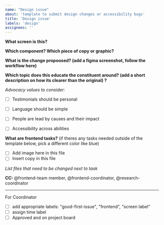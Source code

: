 ```yaml
---
name: "Design issue"
about: 'template to submit design changes or accessibility bugs'
title: 'Design issue'
labels: 'design'
assignees: ''
---
```

**What screen is this?**

**Which component? Which piece of copy or graphic?** 

**What is the change propoosed? (add a figma screenshot, follow the workflow here)**

**Which topic does this educate the constituent around? (add a short description on how its clearer than the original) ?**

_Advocacy values to consider:_
- [ ] Testimonials should be personal
- [ ] Language should be simple
- [ ] People are lead by causes and their impact
- [ ] Accessibility across abilities 


**What are frontend tasks?** (if theres any tasks needed outside of the template below, pick a different color like blue) 
 - [ ] Add image here in this file 
 - [ ] Insert copy in this file 

_List files that need to be changed next to task_

**CC:** @frontend-team member, @frontend-coordinator, @research-coordinator 

--------------------------
For Coordinator
- [ ] add appropriate labels: "good-first-issue", "frontend", "screen label" 
- [ ] assign time label 
- [ ] Approved and on project board
